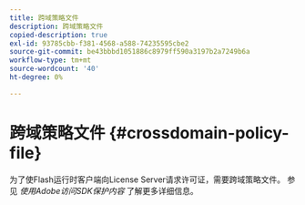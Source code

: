 ```yaml
---
title: 跨域策略文件
description: 跨域策略文件
copied-description: true
exl-id: 93785cbb-f381-4568-a588-74235595cbe2
source-git-commit: be43bbbd1051886c8979ff590a3197b2a7249b6a
workflow-type: tm+mt
source-wordcount: '40'
ht-degree: 0%

---
```


# 跨域策略文件 {#crossdomain-policy-file}

为了使Flash运行时客户端向License Server请求许可证，需要跨域策略文件。 参见 *使用Adobe访问SDK保护内容* 了解更多详细信息。
